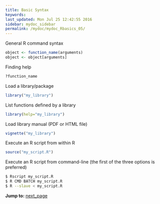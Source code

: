 ```yaml
---
title: Basic Syntax
keywords: 
last_updated: Mon Jul 25 12:42:55 2016
sidebar: mydoc_sidebar
permalink: /mydoc/mydoc_Rbasics_05/
---
```


General R command syntax


```r
object <- function_name(arguments) 
object <- object[arguments] 
```

Finding help


```r
?function_name
```

Load a library/package


```r
library("my_library") 
```

List functions defined by a library


```r
library(help="my_library")
```

Load library manual (PDF or HTML file)


```r
vignette("my_library") 
```

Execute an R script from within R


```r
source("my_script.R")
```

Execute an R script from command-line (the first of the three options is preferred)


```sh
$ Rscript my_script.R
$ R CMD BATCH my_script.R 
$ R --slave < my_script.R 
```

<div class="tags">
<b>Jump to: </b>
<a href="../../mydoc/mydoc_Rbasics_06/" class="btn btn-default navbar-btn cursorNorm" role="button">next_page</a>
</div>
